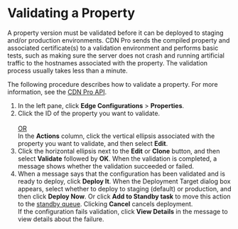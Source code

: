 # Validating a Property

A property version must be validated before it can be deployed to staging and/or production environments. CDN Pro sends the compiled property and associated certificate(s) to a validation environment and performs basic tests, such as making sure the server does not crash and running artificial traffic to the hostnames associated with the property. The validation process usually takes less than a minute. 

The following procedure describes how to validate a property. For more information, see the [CDN Pro API](</apidocs#tag/Property-Validation>). 

1. In the left pane, click **Edge Configurations** > **Properties**.
2. Click the ID of the property you want to validate. <br><br><u>OR </u></br>
   In the **Actions** column, click the vertical ellipsis associated with the property you want to validate, and then select **Edit**.
3. Click the horizontal ellipsis next to the **Edit** or **Clone** button, and then select **Validate** followed by **OK**. When the validation is completed, a message shows whether the validation succeeded or failed.
4. When a message says that the configuration has been validated and is ready to deploy, click **Deploy It**. When the Deployment Target dialog box appears, select whether to deploy to staging (default) or production, and then click **Deploy Now**. Or click **Add to Standby task** to move this action to the [standby queue](</docs/portal/managing-standby-tasks.md>). Clicking **Cancel** cancels deployment.</ul></li> If the configuration fails validation, click **View Details** in the message to view details about the failure.